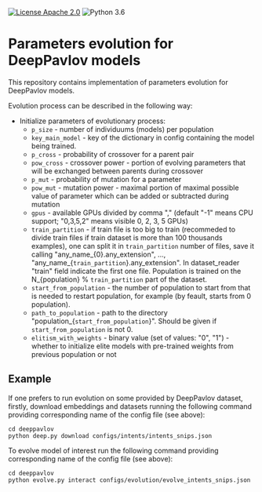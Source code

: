 [![License Apache 2.0](https://img.shields.io/badge/license-Apache%202.0-blue.svg)](/LICENSE.txt)
![Python 3.6](https://img.shields.io/badge/python-3.6-green.svg)

# Parameters evolution for DeepPavlov models

This repository contains implementation of parameters evolution for DeepPavlov models.

Evolution process can be described in the following way:
* Initialize parameters of evolutionary process:
  - `p_size` - number of individuums (models) per population
  - `key_main_model` - key of the dictionary in config containing the model being trained.
  - `p_cross` - probability of crossover for a parent pair
  - `pow_cross` - crossover power - portion of evolving parameters that will be exchanged between parents during crossover
  - `p_mut` - probability of mutation for a parameter
  - `pow_mut` - mutation power - maximal portion of maximal possible value of parameter which can be added or subtracted during mutation
  - `gpus` - available GPUs divided by comma "," (default "-1" means CPU support; "0,3,5,2" means visible 0, 2, 3, 5 GPUs)
  - `train_partition` - if train file is too big to train (recommeded to divide train files if train dataset is more than 100 thousands examples), one can split it in `train_partition` number of files, save it calling "any_name_{0}.any_extension", ..., "any_name_{`train_partition`}.any_extension". In dataset_reader "train" field indicate the first one file. Population is trained on the N_{population} % `train_partition` part of the dataset.
  - `start_from_population` - the number of population to start from that is needed to restart population, for example (by feault, starts from 0 population).
  - `path_to_population` - path to the directory "population_{`start_from_population`}". Should be given if `start_from_population` is not 0.
  - `elitism_with_weights` - binary value (set of values: "0", "1") - whether to initialize elite models with pre-trained weights from previous population or not

## Example 

If one prefers to run evolution on some provided by DeepPavlov dataset,
firstly, download embeddings and datasets running the following command providing
corresponding name of the config file (see above):

```
cd deeppavlov
python deep.py download configs/intents/intents_snips.json
```

To evolve model of interest run the following command providing corresponding name of the config file (see above):
```
cd deeppavlov
python evolve.py interact configs/evolution/evolve_intents_snips.json
```

